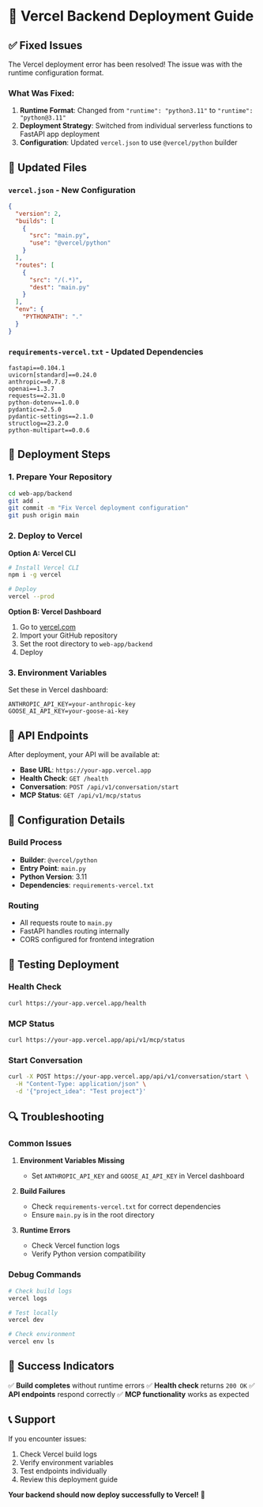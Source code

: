 # 🚀 Vercel Backend Deployment Guide

## ✅ Fixed Issues

The Vercel deployment error has been resolved! The issue was with the runtime configuration format.

### **What Was Fixed:**

1. **Runtime Format**: Changed from `"runtime": "python3.11"` to `"runtime": "python@3.11"`
2. **Deployment Strategy**: Switched from individual serverless functions to FastAPI app deployment
3. **Configuration**: Updated `vercel.json` to use `@vercel/python` builder

## 📁 Updated Files

### **`vercel.json`** - New Configuration
```json
{
  "version": 2,
  "builds": [
    {
      "src": "main.py",
      "use": "@vercel/python"
    }
  ],
  "routes": [
    {
      "src": "/(.*)",
      "dest": "main.py"
    }
  ],
  "env": {
    "PYTHONPATH": "."
  }
}
```

### **`requirements-vercel.txt`** - Updated Dependencies
```
fastapi==0.104.1
uvicorn[standard]==0.24.0
anthropic==0.7.8
openai==1.3.7
requests==2.31.0
python-dotenv==1.0.0
pydantic==2.5.0
pydantic-settings==2.1.0
structlog==23.2.0
python-multipart==0.0.6
```

## 🚀 Deployment Steps

### **1. Prepare Your Repository**
```bash
cd web-app/backend
git add .
git commit -m "Fix Vercel deployment configuration"
git push origin main
```

### **2. Deploy to Vercel**

**Option A: Vercel CLI**
```bash
# Install Vercel CLI
npm i -g vercel

# Deploy
vercel --prod
```

**Option B: Vercel Dashboard**
1. Go to [vercel.com](https://vercel.com)
2. Import your GitHub repository
3. Set the root directory to `web-app/backend`
4. Deploy

### **3. Environment Variables**
Set these in Vercel dashboard:
```env
ANTHROPIC_API_KEY=your-anthropic-key
GOOSE_AI_API_KEY=your-goose-ai-key
```

## 🎯 API Endpoints

After deployment, your API will be available at:
- **Base URL**: `https://your-app.vercel.app`
- **Health Check**: `GET /health`
- **Conversation**: `POST /api/v1/conversation/start`
- **MCP Status**: `GET /api/v1/mcp/status`

## 🔧 Configuration Details

### **Build Process**
- **Builder**: `@vercel/python`
- **Entry Point**: `main.py`
- **Python Version**: 3.11
- **Dependencies**: `requirements-vercel.txt`

### **Routing**
- All requests route to `main.py`
- FastAPI handles routing internally
- CORS configured for frontend integration

## 🧪 Testing Deployment

### **Health Check**
```bash
curl https://your-app.vercel.app/health
```

### **MCP Status**
```bash
curl https://your-app.vercel.app/api/v1/mcp/status
```

### **Start Conversation**
```bash
curl -X POST https://your-app.vercel.app/api/v1/conversation/start \
  -H "Content-Type: application/json" \
  -d '{"project_idea": "Test project"}'
```

## 🔍 Troubleshooting

### **Common Issues**

1. **Environment Variables Missing**
   - Set `ANTHROPIC_API_KEY` and `GOOSE_AI_API_KEY` in Vercel dashboard

2. **Build Failures**
   - Check `requirements-vercel.txt` for correct dependencies
   - Ensure `main.py` is in the root directory

3. **Runtime Errors**
   - Check Vercel function logs
   - Verify Python version compatibility

### **Debug Commands**
```bash
# Check build logs
vercel logs

# Test locally
vercel dev

# Check environment
vercel env ls
```

## 🎉 Success Indicators

✅ **Build completes** without runtime errors
✅ **Health check** returns `200 OK`
✅ **API endpoints** respond correctly
✅ **MCP functionality** works as expected

## 📞 Support

If you encounter issues:
1. Check Vercel build logs
2. Verify environment variables
3. Test endpoints individually
4. Review this deployment guide

**Your backend should now deploy successfully to Vercel!** 🚀 
